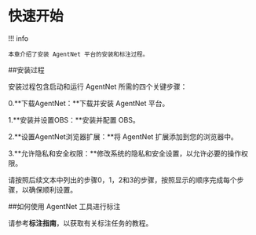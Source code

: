 # 快速开始

!!! info

    本章介绍了安装 AgentNet 平台的安装和标注过程。

##安装过程

安装过程包含启动和运行 AgentNet 所需的四个关键步骤：

0.**下载AgentNet：**下载并安装 AgentNet 平台。

1.**安装并设置OBS：**安装并配置 OBS。

2.**设置AgentNet浏览器扩展：**将 AgentNet 扩展添加到您的浏览器中。

3.**允许隐私和安全权限：**修改系统的隐私和安全设置，以允许必要的操作权限。

请按照后续文本中列出的步骤0，1，2和3的步骤，按照显示的顺序完成每个步骤，以确保顺利设置。

##如何使用 AgentNet 工具进行标注

请参考**标注指南**，以获取有关标注任务的教程。